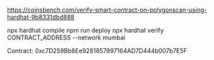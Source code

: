 https://coinsbench.com/verify-smart-contract-on-polygonscan-using-hardhat-9b8331dbd888

npx hardhat compile
npm run deploy
npx hardhat verify CONTRACT_ADDRESS --network mumbai

Contract: 0xc7D259Bb8Ee9281857897164AD7D444b007b7E5F
